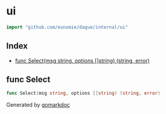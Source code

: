 <!-- gomarkdoc:embed:start -->

<!-- Code generated by gomarkdoc. DO NOT EDIT -->

# ui

```go
import "github.com/eunomie/dague/internal/ui"
```

## Index

- [func Select(msg string, options []string) (string, error)](<#func-select>)


## func Select

```go
func Select(msg string, options []string) (string, error)
```



Generated by [gomarkdoc](<https://github.com/princjef/gomarkdoc>)


<!-- gomarkdoc:embed:end -->